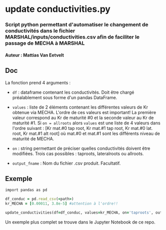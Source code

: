 # update conductivities.py 

### Script python permettant d'automatiser le changement de conductivités dans le fichier MARSHAL/inputs/conductivities.csv afin de faciliter le passage de MECHA à MARSHAL

#### Auteur : Mattias Van Eetvelt

## Doc
La fonction prend 4 arguments : 

- `df` : dataframe contenant les conductivités. Doit être chargé préalablement sous forme d'un pandas DataFrame.

- `values` : liste de 2 éléments contenant les différentes valeurs de Kr obtenue via MECHA. L'ordre de ces valeurs est important! La première valeur correspond au Kr de maturité #0 et la seconde valeur au Kr de maturité #1. Si `on = allroots` alors `values` est une liste de 4 valeurs dans l'ordre suivant :  [Kr mat.#0 tap root, Kr mat.#1 tap root, Kr mat.#0 lat. root, Kr mat.#1 alt root] où mat.#0 et mat.#1 sont les différents niveau de maturité de MECHA.

- `on` : string permettant de préciser quelles conductivités doivent être modifiées. Trois cas possibles : taproots, lateralroots ou allroots.

- `output_fname` : Nom du fichier .csv produit. Facultatif.  

## Exemple

```ruby
import pandas as pd

df_conduc = pd.read_csv(<path>) 
kr_MECHA = [0.00011, 3.8e-5] #attention à l'ordre!!

update_conductivities(df=df_conduc, values=kr_MECHA, on='taproots', output_fname='exemple_filename')
```
Un exemple plus complet se trouve dans le Jupyter Notebook de ce repo.